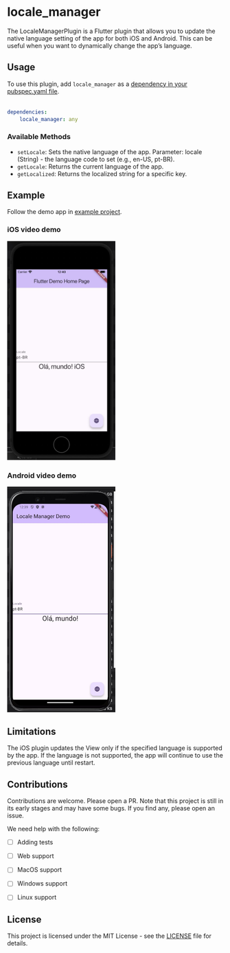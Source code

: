# locale_manager

The LocaleManagerPlugin is a Flutter plugin that allows you to update the native language setting of the app for both iOS and Android. This can be useful when you want to dynamically change the app’s language.


## Usage
 
To use this plugin, add `locale_manager` as a [dependency in your pubspec.yaml file](https://flutter.io/platform-plugins/).

```yaml

dependencies:
	locale_manager: any

```

### Available Methods

- `setLocale`: Sets the native language of the app. Parameter: locale (String) - the language code to set (e.g., en-US, pt-BR). 
- `getLocale`: Returns the current language of the app.
- `getLocalized`: Returns the localized string for a specific key.

## Example

Follow the demo app in [example project](./example/).

### iOS video demo
[<img src="./doc/assets/ios.jpg" alt="iOS video" width="50%" />](https://drive.google.com/file/d/1Z4gD_-o9DzbOY9QiaCRIrzHb6Bu50skN/view?usp=share_link)

### Android video demo
[<img src="./doc/assets/android.jpg" alt="Android video" width="50%" />](https://drive.google.com/file/d/1JPSZZEZ1GjNH6u0KSrVIfstEKdyUioXn/view?usp=share_link)

## Limitations

The iOS plugin updates the View only if the specified language is supported by the app. If the language is not supported, the app will continue to use the previous language until restart.


## Contributions

Contributions are welcome. Please open a PR. Note that this project is still in its early stages and may have some bugs. If you find any, please open an issue.

We need help with the following:
- [ ] Adding tests
- [ ] Web support
- [ ] MacOS support
- [ ] Windows support
- [ ] Linux support


## License

This project is licensed under the MIT License - see the [LICENSE](./LICENSE) file for details.

